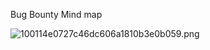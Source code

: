Bug Bounty Mind map

![100114e0727c46dc606a1810b3e0b059.png](../../_resources/89311d1912da4ecd898c5d63f5383db0.png)